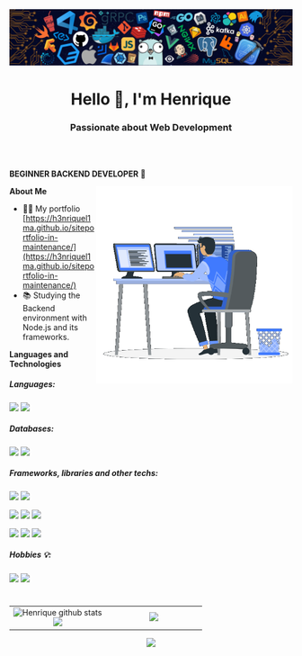 <img src="https://github.com/H3nriqueL1ma/H3nriqueL1ma/blob/main/240304586-d48893bd-0757-481c-8d7e-ba3e163feae7.png" alt="gif"/>

<h1 align="center">Hello 👋, I'm Henrique</h1>

<h3 align="center">Passionate about Web Development</h3>

<br />
<br />

**BEGINNER BACKEND DEVELOPER** 🚀
 

<img width="350px" align="right" src="https://github.com/H3nriqueL1ma/H3nriqueL1ma/blob/main/229223263-cf2e4b07-2615-4f87-9c38-e37600f8381a.gif" alt="gif"/>
 
**About Me**

- 👨‍💻 My portfolio [https://h3nriquel1ma.github.io/siteportfolio-in-maintenance/](https://h3nriquel1ma.github.io/siteportfolio-in-maintenance/)
- 📚 Studying the Backend environment with Node.js and its frameworks.

**Languages and Technologies**  

<h5 align="left">Languages:</h5>
<code><img src="https://img.shields.io/badge/JavaScript-323330?style=for-the-badge&logo=javascript&logoColor=F7DF1E"/></code>
<code><img src="https://img.shields.io/badge/TypeScript-007ACC?style=for-the-badge&logo=typescript&logoColor=white"></code>

<h5 align="left">Databases:</h5>
<code><img src="https://img.shields.io/badge/MySQL-005C84?style=for-the-badge&logo=mysql&logoColor=white"></code>
<code><img src="https://img.shields.io/badge/PostgreSQL-316192?style=for-the-badge&logo=postgresql&logoColor=white"/></code>

<h5 align="left">Frameworks, libraries and other techs:</h5>
<code><img src="https://img.shields.io/badge/Node%20js-339933?style=for-the-badge&logo=nodedotjs&logoColor=white"/></code>
<code><img src="https://img.shields.io/badge/fastify-202020?style=for-the-badge&logo=fastify&logoColor=white"/></code>
<p></p>
<code><img src="https://img.shields.io/badge/Prisma-3982CE?style=for-the-badge&logo=Prisma&logoColor=white"/></code>
<code><img src="https://img.shields.io/badge/React-20232A?style=for-the-badge&logo=react&logoColor=61DAFB"/></code>
<code><img src="https://img.shields.io/badge/next%20js-000000?style=for-the-badge&logo=nextdotjs&logoColor=white"/></code>
<p></p>
<code><img src="https://img.shields.io/badge/Sass-CC6699?style=for-the-badge&logo=sass&logoColor=white"></code>
<code><img src="https://img.shields.io/badge/postcss-DD3A0A?style=for-the-badge&logo=postcss&logoColor=white"></code>
<code><img src="https://img.shields.io/badge/Bootstrap-563D7C?style=for-the-badge&logo=bootstrap&logoColor=white"/></code>

<h5 align="left">Hobbies 💡:</h5>
<code><img src="https://img.shields.io/badge/_-ASM-6E4C13.svg?style=for-the-badge"/></code>
<code><img src="https://img.shields.io/badge/Python-FFD43B?style=for-the-badge&logo=python&logoColor=blue"/></code>
<h1></h1>

<table align="center">
        <tr>
            <td width="50%" align="center">
                <img height="195px" src="https://github-readme-stats-sigma-five.vercel.app/api?username=H3nriqueL1ma&show_icons=true&count_private=true&hide_border=true&theme=tokyonight" alt="Henrique github stats" /><br> 
                <img height="195px" src="https://github-readme-streak-stats.herokuapp.com/?user=H3nriqueL1ma&theme=tokyonight&hide_border=false" />
            </td>
            <td width="50%" align="center">
                <a href="http://www.github.com/H3nriqueL1ma"><img src="https://github-readme-stats.anuraghazra1.vercel.app/api/top-langs/?username=H3nriqueL1ma&theme=tokyonight&hide_border=false&no-bg=true&no-frame=true&langs_count=10" /></a>
            </td>
        </tr>
</table>

<p align="center">
  <img src="https://github-profile-trophy.vercel.app/?username=H3nriqueL1ma&theme=tokyonight&row=1&no-bg=true&column=6&margin-w=15&margin-h=15" />
</p>
